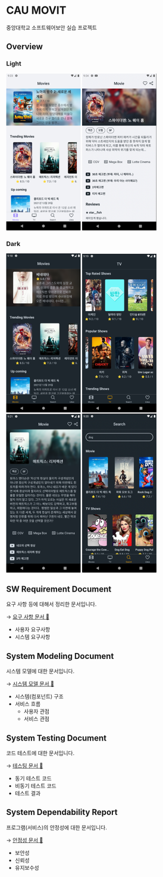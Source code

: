 # CAU MOVIT

중앙대학교 소프트웨어보안 실습 프로젝트

## Overview

### Light

<div>
<img src="./docs/1-2.png" width="200">
<img src="./docs/1-1.png" width="200">
</div>

### Dark

<div>
<img src="./docs/1.png" width="200">
<img src="./docs/3.png" width="200">
<img src="./docs/5.png" width="200">
<img src="./docs/4.png" width="200">
</div>

## SW Requirement Document

요구 사항 등에 대해서 정리한 문서입니다.

→ [요구 사항 문서 📜](./docs/requirements.md)

- 사용자 요구사항
- 시스템 요구사항

## System Modeling Document

시스템 모델에 대한 문서입니다.

→ [시스템 모델 문서 📜](./docs/modeling.md)

- 시스템(컴포넌트) 구조
- 서비스 흐름
  - 사용자 관점
  - 서비스 관점

## System Testing Document

코드 테스트에 대한 문서입니다.

→ [테스팅 문서 📜](./docs/testing.md)

- 동기 테스트 코드
- 비동기 테스트 코드
- 테스트 결과

## System Dependability Report

프로그램(서비스)의 안정성에 대한 문서입니다.

→ [안정성 문서 📜](./docs/dependability.md)

- 보안성
- 신뢰성
- 유지보수성
